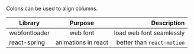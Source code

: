 Colons can be used to align columns.

| Library       | Purpose       | Description  |
| ------------- |:-------------:| -----:|
| webfontloader | web font | load web font seamlessly |
| react-spring     | animations in react      |   better than `react-motion` |